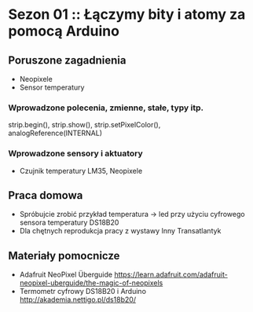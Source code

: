 # Sezon 01 :: Łączymy bity i atomy za pomocą Arduino

## Poruszone zagadnienia
- Neopixele
- Sensor temperatury

### Wprowadzone polecenia, zmienne, stałe, typy itp.
strip.begin(), strip.show(), strip.setPixelColor(), analogReference(INTERNAL)

### Wprowadzone sensory i aktuatory
- Czujnik temperatury LM35, Neopixele

## Praca domowa
- Spróbujcie zrobić przykład temperatura -> led przy użyciu cyfrowego sensora temperatury DS18B20
- Dla chętnych reprodukcja pracy z wystawy Inny Transatlantyk

## Materiały pomocnicze
- Adafruit NeoPixel Überguide https://learn.adafruit.com/adafruit-neopixel-uberguide/the-magic-of-neopixels
- Termometr cyfrowy DS18B20 i Arduino http://akademia.nettigo.pl/ds18b20/
